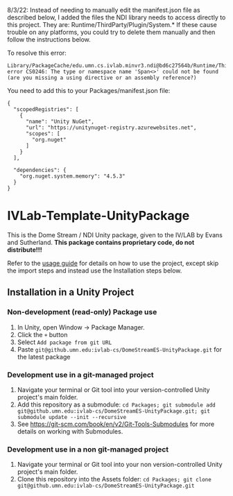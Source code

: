 
8/3/22:
Instead of needing to manually edit the manifest.json file as described below, I added the files the NDI library needs to access directly to this project.  They are:
Runtime/ThirdParty/Plugin/System.*
If these cause trouble on any platforms, you could try to delete them manually and then follow the instructions below.


To resolve this error:
```
Library/PackageCache/edu.umn.cs.ivlab.minvr3.ndi@bd6c27564b/Runtime/ThirdParty/Interop/Find.cs(26,12): error CS0246: The type or namespace name 'Span<>' could not be found (are you missing a using directive or an assembly reference?)
```

You need to add this to your Packages/manifest.json file:

```
{
  "scopedRegistries": [
    {
      "name": "Unity NuGet",
      "url": "https://unitynuget-registry.azurewebsites.net",
      "scopes": [
        "org.nuget"
      ]
    }
  ],
  
  "dependencies": {
    "org.nuget.system.memory": "4.5.3"
  }
}
```



# IVLab-Template-UnityPackage

This is the Dome Stream / NDI Unity package, given to the IV/LAB by Evans and Sutherland. **This package contains proprietary code, do not distribute!!!**

Refer to the [usage guide](./Usage.pdf) for details on how to use the project, except skip the import steps and instead use the Installation steps below.

## Installation in a Unity Project

### Non-development (read-only) Package use
1. In Unity, open Window -> Package Manager. 
2. Click the ```+``` button
3. Select ```Add package from git URL```
4. Paste ```git@github.umn.edu:ivlab-cs/DomeStreamES-UnityPackage.git``` for the latest package

### Development use in a git-managed project
1. Navigate your terminal or Git tool into your version-controlled Unity project's main folder. 
2. Add this repository as a submodule: ```cd Packages; git submodule add git@github.umn.edu:ivlab-cs/DomeStreamES-UnityPackage.git; git submodule update --init --recursive```
3. See https://git-scm.com/book/en/v2/Git-Tools-Submodules for more details on working with Submodules. 

### Development use in a non git-managed project
1. Navigate your terminal or Git tool into your non version-controlled Unity project's main folder. 
2. Clone this repository into the Assets folder: ```cd Packages; git clone git@github.umn.edu:ivlab-cs/DomeStreamES-UnityPackage.git```
